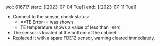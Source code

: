 wo:: 616717
start:: [[2023-07-04 Tue]]
end:: [[2023-07-11 Tue]]

- Connect to the sensor, check status:
	- ==TE Error== was shown
	- TE temperature shows a value of less than `-60℃`
- The sensor is located at the bottom of the cabinet.
- Replaced it with a spare FDE12 sensor, warning cleared immediately.